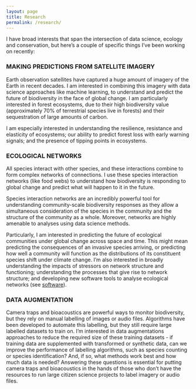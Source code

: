 ```yaml
---
layout: page
title: Research
permalink: /research/
---
```


I have broad interests that span the intersection of data science, ecology and conservation, but here’s a couple of specific things I’ve been working on recently:

### MAKING PREDICTIONS FROM SATELLITE IMAGERY

Earth observation satellites have captured a huge amount of imagery of the Earth in recent decades. I am interested in combining this imagery with data science approaches like machine learning, to understand and predict the future of biodiversity in the face of global change. I am particularly interested in forest ecosystems, due to their high biodiversity value (approximately 70% of terrestrial species live in forests) and their sequestration of large amounts of carbon. 

I am especially interested in understanding the resilience, resistance and elasticity of ecosystems; our ability to predict forest loss with early warning signals; and the presence of tipping points in ecosystems.

### ECOLOGICAL NETWORKS

All species interact with other species, and these interactions combine to form complex networks of connections. I use these species interaction networks (like food webs) to understand how biodiversity is responding to global change and predict what will happen to it in the future. 

Species interaction networks are an incredibly powerful tool for understanding community-scale biodiversity responses as they allow a simultaneous consideration of the species in the community and the structure of the community as a whole. Moreover, networks are highly amenable to analyses using data science methods.

Particularly, I am interested in predicting the future of ecological communities under global change across space and time. This might mean predicting the consequences of an invasive species arriving, or predicting how well a community will function as the distributions of its constituent species shift under climate change. I’m also interested in broadly understanding the impacts of stressors on network structure and functioning; understanding the processes that give rise to network structure; and developing new software tools to analyse ecological networks (see [software](/software)).

### DATA AUGMENTATION

Camera traps and bioacoustics are powerful ways to monitor biodiversity, but they rely on manual labelling of images or audio files. Algorithms have been developed to automate this labelling, but they still require large labelled datasets to train on. I’m interested in data augmentations approaches to reduce the required size of these training datasets - if training data are supplemented with transformed or synthetic data, can we improve the performance of labelling algorithms, such as species counting or species identification? And, if so, what methods work best and how much data is needed? Answering these questions is essential for putting camera traps and bioacoustics in the hands of those who don’t have the resources to run large citizen science projects to label imagery or audio files. 